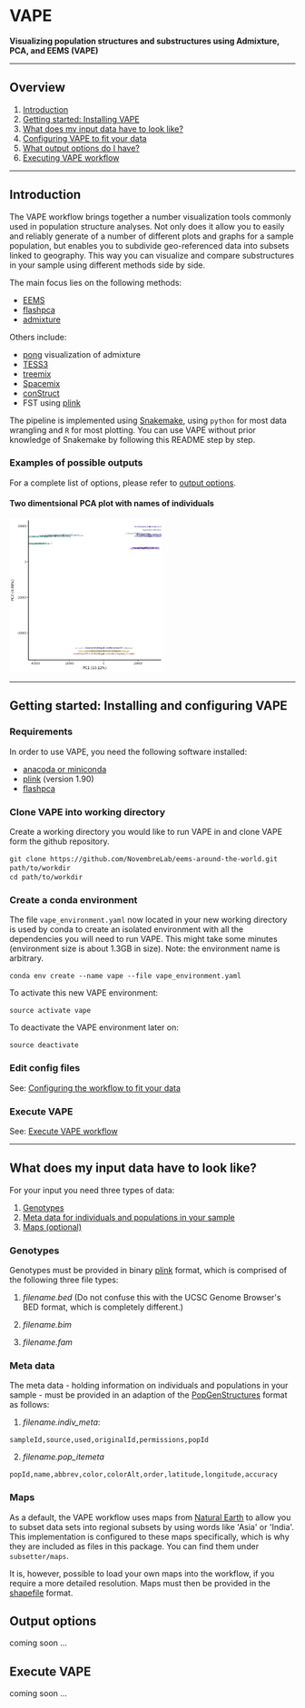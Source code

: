 # VAPE

**Visualizing population structures and substructures using Admixture, PCA, and EEMS (VAPE)**

----

## Overview
1. [Introduction](#introduction)
2. [Getting started: Installing VAPE](#getting-started-installing-and-configuring-vape)
3. [What does my input data have to look like?](#what-does-my-input-data-have-to-look-like)
4. [Configuring VAPE to fit your data](config)
5. [What output options do I have?](#output-options)
6. [Executing VAPE workflow](#execute-vape)

----

## Introduction

The VAPE workflow brings together a number visualization tools commonly used in population structure analyses. Not only does it allow you to easily and reliably generate of a number of different plots and graphs for a sample population, but enables you to subdivide geo-referenced data into subsets linked to geography. This way you can visualize and compare substructures in your sample using different methods side by side.

The main focus lies on the following methods:
- [EEMS](http://github.com/dipetkov/eems)
- [flashpca](https://github.com/gabraham/flashpca)
- [admixture](https://www.genetics.ucla.edu/software/admixture/)

Others include:
- [pong](https://pypi.python.org/pypi/pong) visualization of admixture
- [TESS3](https://github.com/cayek/TESS3/)
- [treemix](https://bitbucket.org/nygcresearch/treemix/wiki/Home)
- [Spacemix](https://github.com/gbradburd/SpaceMix)
- [conStruct](https://github.com/gbradburd/conStruct)
- FST using [plink](https://www.cog-genomics.org/plink/1.9/)


The pipeline is implemented using [Snakemake](https://bitbucket.org/snakemake),
using `python` for most data wrangling and `R` for most plotting. You can use VAPE without prior knowledge of Snakemake by following this README step by step.


### Examples of possible outputs
For a complete list of options, please refer to [output options](output-options).

#### Two dimentsional PCA plot with names of individuals
<img src="example_images/pca2d_indiv.png" height="270">

----

## Getting started: Installing and configuring VAPE


### Requirements

In order to use VAPE, you need the following software installed:

- [anacoda or miniconda](https://conda.io/docs/user-guide/install/index.html)
- [plink](https://www.cog-genomics.org/plink2) (version 1.90)
- [flashpca](https://github.com/gabraham/flashpca)

### Clone VAPE into working directory

Create a working directory you would like to run VAPE in and clone VAPE form the github repository.

```
git clone https://github.com/NovembreLab/eems-around-the-world.git path/to/workdir
cd path/to/workdir
```

### Create a conda environment

The file `vape_environment.yaml` now located in your new working directory is used by conda to create an isolated environment with all the dependencies you will need to run VAPE. This might take some minutes (environment size is about 1.3GB in size). Note: the environment name is arbitrary.

```
conda env create --name vape --file vape_environment.yaml
```

To activate this new VAPE environment:

```
source activate vape
```

To deactivate the VAPE environment later on:
```
source deactivate
```

### Edit config files
See: [Configuring the workflow to fit your data](config)

### Execute VAPE
See: [Execute VAPE workflow](#execute-vape)

----

## What does my input data have to look like?

For your input you need three types of data:
1. [Genotypes](#genotypes)
2. [Meta data for individuals and populations in your sample](#meta-data)
3. [Maps (optional)](#maps)

### Genotypes

Genotypes must be provided in binary [plink](https://www.cog-genomics.org/plink2) format, which is comprised of the following three file types:

1. *filename.bed* (Do not confuse this with the UCSC Genome Browser's BED format, which is completely different.)

2. *filename.bim*

3. *filename.fam*


### Meta data

The meta data - holding information on individuals and populations in your sample - must be provided in an adaption of the  [PopGenStructures](https://docs.google.com/document/d/1wPlI1hLr19JIdM2EzYKlPnzzbR6L2ZOgOGkC6kbhHE4/edit) format as follows:

1. *filename.indiv_meta*:
```
sampleId,source,used,originalId,permissions,popId
```

2. *filename.pop_itemeta*
```
popId,name,abbrev,color,colorAlt,order,latitude,longitude,accuracy
```



### Maps
As a default, the VAPE workflow uses maps from [Natural Earth](http://www.naturalearthdata.com/) to allow you to subset data sets into regional subsets by using words like 'Asia' or 'India'. This implementation is configured to these maps specifically, which is why they are included as files in this package. You can find them under `subsetter/maps`.

It is, however, possible to load your own maps into the workflow, if you require a more detailed resolution. Maps must then be provided in the [shapefile](https://en.wikipedia.org/wiki/Shapefile) format.

## Output options

coming soon ...

## Execute VAPE

coming soon ...
